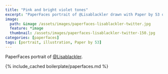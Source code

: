 ```yaml
---
title: "Pink and bright violet tones"
excerpt: "PaperFaces portrait of @Lisablackler drawn with Paper by 53 on an iPad."
image: 
  path: &image /assets/images/paperfaces-lisablackler-twitter.jpg 
  feature: *image
  thumbnail: /assets/images/paperfaces-lisablackler-twitter-150.jpg
categories: [paperfaces]
tags: [portrait, illustration, Paper by 53]
---
```


PaperFaces portrait of [@Lisablackler](https://twitter.com/Lisablackler).

{% include_cached boilerplate/paperfaces.md %}
